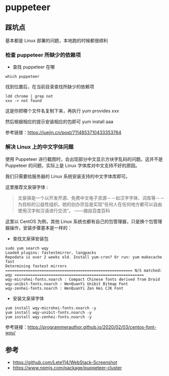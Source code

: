 # puppeteer

## 踩坑点

基本都是 Linux 部署的问题，本地跑的时候都很顺利

### 检查 puppeteer 所缺少的依赖项

- 查找 puppeteer 在哪

```shell
which puppeteer
```

找到位置后，在当前目录查找所缺少的依赖项

```shell
ldd chrome | grep not
xxx -> not found
```

这是你把哪个文件名复制下来，再执行 yum provides xxx

然后根据相应的提示安装相应的包即可 yum install aaa

参考链接：<https://juejin.cn/post/7114853710433353764>

### 解决 Linux 上的中文字体问题

使用 Puppeteer 进行截图时，会出现部分中文显示方块字乱码的问题。这并不是 Puppeteer 的问题，实际上是 Linux 字体库对中文支持不好的原因。

我们只需要给服务器的 Linux 系统安装支持的中文字体库即可。

这里推荐文泉驿字体 :

> 文泉驿是一个以开发开源、免费中文电子资源－－如汉字字体、词库等－－为目标的公益性组织。她的创办宗旨是实现“任何人在任何地方都可以自由使用汉字和汉语进行交流”。 ——摘自百度百科

这里以 CentOS 为例，其他 Linux 系统也都有自己的包管理器，只是换个包管理器操作，安装步骤基本是一样的：

- 查找文泉驿安装包

```shell
sudo yum search wqy
Loaded plugins: fastestmirror, langpacks
Repodata is over 2 weeks old. Install yum-cron? Or run: yum makecache fast
Determining fastest mirrors
======================================================== N/S matched: wqy =========================================================
wqy-microhei-fonts.noarch : Compact Chinese fonts derived from Droid
wqy-unibit-fonts.noarch : WenQuanYi Unibit Bitmap Font
wqy-zenhei-fonts.noarch : WenQuanYi Zen Hei CJK Font
```

- 安装文泉驿字体

```shell
yum install wqy-microhei-fonts.noarch -y
yum install wqy-unibit-fonts.noarch -y
yum install wqy-zenhei-fonts.noarch -y
```

参考链接：<https://programmerauthor.github.io/2020/02/03/centos-font-wqy/>

## 参考

- <https://github.com/Lete114/WebStack-Screenshot>
- <https://www.npmjs.com/package/puppeteer-cluster>
